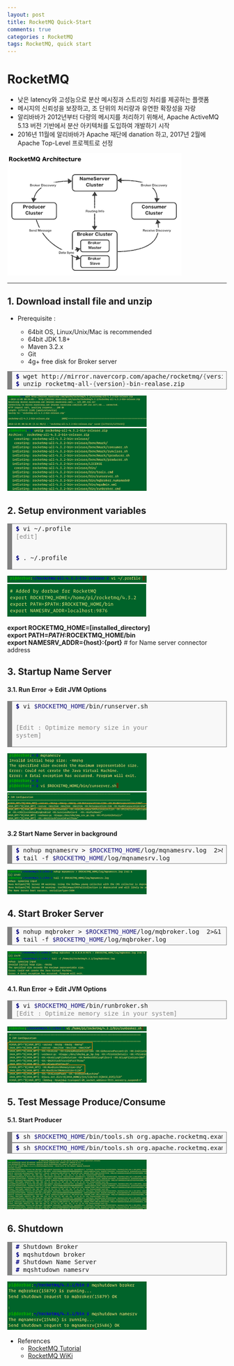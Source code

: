 ```yaml
---
layout: post
title: RocketMQ Quick-Start
comments: true
categories : RocketMQ
tags: RocketMQ, quick start
---
```


# RocketMQ
  
* 낮은 latency와 고성능으로 분산 메시징과 스트리밍 처리를 제공하는 플랫폼
* 메시지의 신뢰성을 보장하고, 조 단위의 처리량과 유연한 확장성을 자랑
* 알리바바가 2012년부터 다량의 메시지를 처리하기 위해서, Apache ActiveMQ 5.13 버전 기반에서 분산 아키텍처를 도입하여 개발하기 시작
* 2016년 11월에 알리바바가 Apache 재단에 danation 하고, 2017년 2월에 Apache Top-Level 프로젝트로 선정
  
![RocketMQ Architecture](/assets/images/posts/2019/01/2019-01-01-apache-rocketmq-quickstart-001.png)
  
---
  
## 1. Download install file and unzip
* Prerequisite : 

  * 64bit OS, Linux/Unix/Mac is recommended
  * 64bit JDK 1.8+
  * Maven 3.2.x
  * Git
  * 4g+ free disk for Broker server
  
<div style="background: #f8f8f8; overflow:auto;width:auto;border:solid gray;border-width:.1em .1em .1em .8em;padding:.2em .6em;"><pre style="margin: 0; line-height: 125%"><span style="color: #000080; font-weight: bold">$</span> wget http://mirror.navercorp.com/apache/rocketmq/<span style="color: #666666">{</span>version<span style="color: #666666">}</span>/rocketmq-all-<span style="color: #666666">{</span>version<span style="color: #666666">}</span>-bin-release.zip
<span style="color: #000080; font-weight: bold">$</span> unzip rocketmq-all-<span style="color: #666666">{</span>version<span style="color: #666666">}</span>-bin-realase.zip
</pre></div>  

  
![RocketMQ Architecture](/assets/images/posts/2019/01/2019-01-01-apache-rocketmq-quickstart-002.png)  
![RocketMQ Architecture](/assets/images/posts/2019/01/2019-01-01-apache-rocketmq-quickstart-003.png)  
  
## 2. Setup environment variables
<div style="background: #f8f8f8; overflow:auto;width:auto;border:solid gray;border-width:.1em .1em .1em .8em;padding:.2em .6em;"><pre style="margin: 0; line-height: 125%"><span style="color: #000080; font-weight: bold">$</span> vi ~/.profile
<span style="color: #888888">[edit]</span>


<span style="color: #000080; font-weight: bold">$</span> . ~/.profile
</pre></div>    
 

![RocketMQ Architecture](/assets/images/posts/2019/01/2019-01-01-apache-rocketmq-quickstart-004.png)    
![RocketMQ Architecture](/assets/images/posts/2019/01/2019-01-01-apache-rocketmq-quickstart-005.png)
  
**export ROCKETMQ_HOME=[installed_directory]**  
**export PATH=$PATH:$ROCEKTMQ_HOME/bin**  
**export NAMESRV_ADDR={host}:{port}**    # for Name server connector address  

  
## 3. Startup Name Server
#### 3.1. Run Error -> Edit JVM Options

<!-- HTML generated using hilite.me --><div style="background: #f8f8f8; overflow:auto;width:auto;border:solid gray;border-width:.1em .1em .1em .8em;padding:.2em .6em;"><pre style="margin: 0; line-height: 125%"><span style="color: #000080; font-weight: bold">$</span> vi <span style="color: #19177C">$ROCKETMQ_HOME</span>/bin/runserver.sh
<span style="color: #888888">[Edit : Optimize memory size in your system]</span>
</pre></div>  

  
![RocketMQ Architecture](/assets/images/posts/2019/01/2019-01-01-apache-rocketmq-quickstart-006.png)  
![RocketMQ Architecture](/assets/images/posts/2019/01/2019-01-01-apache-rocketmq-quickstart-007.png)  
  
#### 3.2 Start Name Server in background

<div style="background: #f8f8f8; overflow:auto;width:auto;border:solid gray;border-width:.1em .1em .1em .8em;padding:.2em .6em;"><pre style="margin: 0; line-height: 125%"><span style="color: #000080; font-weight: bold">$</span> nohup mqnamesrv &gt; <span style="color: #19177C">$ROCKETMQ_HOME</span>/log/mqnamesrv.log  2&gt;&amp;1 &amp;
<span style="color: #000080; font-weight: bold">$</span> tail -f <span style="color: #19177C">$ROCKETMQ_HOME</span>/log/mqnamesrv.log
</pre></div>  

  
![RocketMQ Architecture](/assets/images/posts/2019/01/2019-01-01-apache-rocketmq-quickstart-008.png)  
  
## 4. Start Broker Server

<div style="background: #f8f8f8; overflow:auto;width:auto;border:solid gray;border-width:.1em .1em .1em .8em;padding:.2em .6em;"><pre style="margin: 0; line-height: 125%"><span style="color: #000080; font-weight: bold">$</span> nohup mqbroker &gt; <span style="color: #19177C">$ROCKETMQ_HOME</span>/log/mqbroker.log  2&gt;&amp;1 &amp;
<span style="color: #000080; font-weight: bold">$</span> tail -f <span style="color: #19177C">$ROCKETMQ_HOME</span>/log/mqbroker.log
</pre></div>  

  
![RocketMQ Architecture](/assets/images/posts/2019/01/2019-01-01-apache-rocketmq-quickstart-009.png)  
  
#### 4.1. Run Error -> Edit JVM Options

<div style="background: #f8f8f8; overflow:auto;width:auto;border:solid gray;border-width:.1em .1em .1em .8em;padding:.2em .6em;"><pre style="margin: 0; line-height: 125%"><span style="color: #000080; font-weight: bold">$</span> vi <span style="color: #19177C">$ROCKETMQ_HOME</span>/bin/runbroker.sh
<span style="color: #888888">[Edit : Optimize memory size in your system]</span>
</pre></div>  

    
![RocketMQ Architecture](/assets/images/posts/2019/01/2019-01-01-apache-rocketmq-quickstart-010.png)  
![RocketMQ Architecture](/assets/images/posts/2019/01/2019-01-01-apache-rocketmq-quickstart-011.png)  
  
## 5. Test Message Produce/Consume
#### 5.1. Start Producer

<div style="background: #f8f8f8; overflow:auto;width:auto;border:solid gray;border-width:.1em .1em .1em .8em;padding:.2em .6em;"><pre style="margin: 0; line-height: 125%"><span style="color: #000080; font-weight: bold">$</span> sh <span style="color: #19177C">$ROCKETMQ_HOME</span>/bin/tools.sh org.apache.rocketmq.example.quickstart.Producer
</pre></div>  
<!-- HTML generated using hilite.me --><div style="background: #f8f8f8; overflow:auto;width:auto;border:solid gray;border-width:.1em .1em .1em .8em;padding:.2em .6em;"><pre style="margin: 0; line-height: 125%"><span style="color: #000080; font-weight: bold">$</span> sh <span style="color: #19177C">$ROCKETMQ_HOME</span>/bin/tools.sh org.apache.rocketmq.example.quickstart.Consumer
</pre></div>  

    
![RocketMQ Architecture](/assets/images/posts/2019/01/2019-01-01-apache-rocketmq-quickstart-013.png)  
  
## 6. Shutdown

<div style="background: #f8f8f8; overflow:auto;width:auto;border:solid gray;border-width:.1em .1em .1em .8em;padding:.2em .6em;"><pre style="margin: 0; line-height: 125%"><span style="color: #000080; font-weight: bold">#</span> Shutdown Broker
<span style="color: #000080; font-weight: bold">$</span> mqshutdown broker
<span style="color: #000080; font-weight: bold">#</span> Shutdown Name Server
<span style="color: #000080; font-weight: bold">#</span> mqshtudown namesrv
</pre></div>  

  
![RocketMQ Architecture](/assets/images/posts/2019/01/2019-01-01-apache-rocketmq-quickstart-014.png)  
* References  
  * [RocketMQ Tutorial](https://rocketmq.apache.org/docs/quick-start/)
  * [RocketMQ WiKi](https://en.wikipedia.org/wiki/Apache_RocketMQ)


